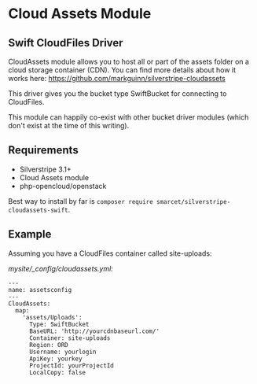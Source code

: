 Cloud Assets Module
===================

Swift CloudFiles Driver
---------------------------

CloudAssets module allows you to host all or part of the assets folder on a cloud storage container (CDN).
You can find more details about how it works here: <https://github.com/markguinn/silverstripe-cloudassets>

This driver gives you the bucket type SwiftBucket for connecting to CloudFiles.

This module can happily co-exist with other bucket driver modules (which don't exist at the time of this writing).


Requirements
------------
- Silverstripe 3.1+
- Cloud Assets module
- php-opencloud/openstack

Best way to install by far is `composer require smarcet/silverstripe-cloudassets-swift`.


Example
-------
Assuming you have a CloudFiles container called site-uploads:

*mysite/_config/cloudassets.yml:*
```
---
name: assetsconfig
---
CloudAssets:
  map:
    'assets/Uploads':
      Type: SwiftBucket
      BaseURL: 'http://yourcdnbaseurl.com/'
      Container: site-uploads
      Region: ORD
      Username: yourlogin
      ApiKey: yourkey
      ProjectId: yourProjectId
      LocalCopy: false     
```

